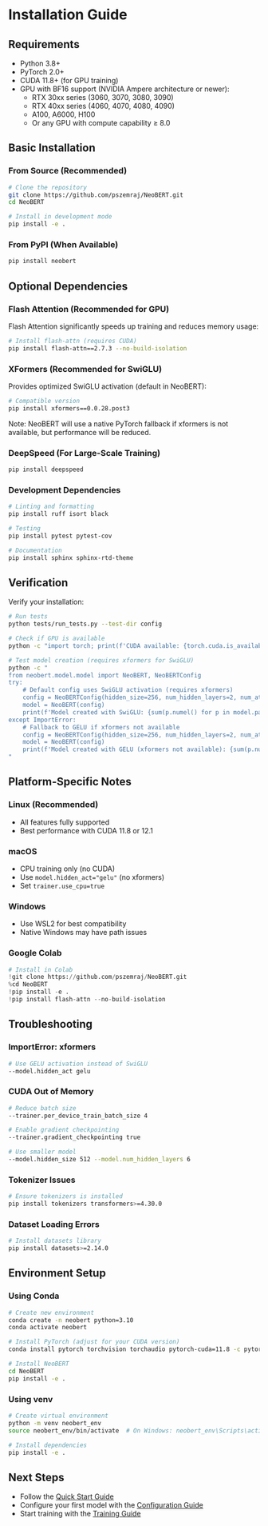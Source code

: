 # Installation Guide

## Requirements

- Python 3.8+
- PyTorch 2.0+
- CUDA 11.8+ (for GPU training)
- GPU with BF16 support (NVIDIA Ampere architecture or newer):
  - RTX 30xx series (3060, 3070, 3080, 3090)
  - RTX 40xx series (4060, 4070, 4080, 4090)
  - A100, A6000, H100
  - Or any GPU with compute capability ≥ 8.0

## Basic Installation

### From Source (Recommended)

```bash
# Clone the repository
git clone https://github.com/pszemraj/NeoBERT.git
cd NeoBERT

# Install in development mode
pip install -e .
```

### From PyPI (When Available)

```bash
pip install neobert
```

## Optional Dependencies

### Flash Attention (Recommended for GPU)

Flash Attention significantly speeds up training and reduces memory usage:

```bash
# Install flash-attn (requires CUDA)
pip install flash-attn==2.7.3 --no-build-isolation
```

### XFormers (Recommended for SwiGLU)

Provides optimized SwiGLU activation (default in NeoBERT):

```bash
# Compatible version
pip install xformers==0.0.28.post3
```

Note: NeoBERT will use a native PyTorch fallback if xformers is not available, but performance will be reduced.

### DeepSpeed (For Large-Scale Training)

```bash
pip install deepspeed
```

### Development Dependencies

```bash
# Linting and formatting
pip install ruff isort black

# Testing
pip install pytest pytest-cov

# Documentation
pip install sphinx sphinx-rtd-theme
```

## Verification

Verify your installation:

```bash
# Run tests
python tests/run_tests.py --test-dir config

# Check if GPU is available
python -c "import torch; print(f'CUDA available: {torch.cuda.is_available()}')"

# Test model creation (requires xformers for SwiGLU)
python -c "
from neobert.model.model import NeoBERT, NeoBERTConfig
try:
    # Default config uses SwiGLU activation (requires xformers)
    config = NeoBERTConfig(hidden_size=256, num_hidden_layers=2, num_attention_heads=4)
    model = NeoBERT(config)
    print(f'Model created with SwiGLU: {sum(p.numel() for p in model.parameters())} parameters')
except ImportError:
    # Fallback to GELU if xformers not available
    config = NeoBERTConfig(hidden_size=256, num_hidden_layers=2, num_attention_heads=4, hidden_act='gelu')
    model = NeoBERT(config)
    print(f'Model created with GELU (xformers not available): {sum(p.numel() for p in model.parameters())} parameters')
"
```

## Platform-Specific Notes

### Linux (Recommended)
- All features fully supported
- Best performance with CUDA 11.8 or 12.1

### macOS
- CPU training only (no CUDA)
- Use `model.hidden_act="gelu"` (no xformers)
- Set `trainer.use_cpu=true`

### Windows
- Use WSL2 for best compatibility
- Native Windows may have path issues

### Google Colab
```python
# Install in Colab
!git clone https://github.com/pszemraj/NeoBERT.git
%cd NeoBERT
!pip install -e .
!pip install flash-attn --no-build-isolation
```

## Troubleshooting

### ImportError: xformers
```bash
# Use GELU activation instead of SwiGLU
--model.hidden_act gelu
```

### CUDA Out of Memory
```bash
# Reduce batch size
--trainer.per_device_train_batch_size 4

# Enable gradient checkpointing
--trainer.gradient_checkpointing true

# Use smaller model
--model.hidden_size 512 --model.num_hidden_layers 6
```

### Tokenizer Issues
```bash
# Ensure tokenizers is installed
pip install tokenizers transformers>=4.30.0
```

### Dataset Loading Errors
```bash
# Install datasets library
pip install datasets>=2.14.0
```

## Environment Setup

### Using Conda

```bash
# Create new environment
conda create -n neobert python=3.10
conda activate neobert

# Install PyTorch (adjust for your CUDA version)
conda install pytorch torchvision torchaudio pytorch-cuda=11.8 -c pytorch -c nvidia

# Install NeoBERT
cd NeoBERT
pip install -e .
```

### Using venv

```bash
# Create virtual environment
python -m venv neobert_env
source neobert_env/bin/activate  # On Windows: neobert_env\Scripts\activate

# Install dependencies
pip install -e .
```

## Next Steps

- Follow the [Quick Start Guide](quickstart.md)
- Configure your first model with the [Configuration Guide](configuration.md)
- Start training with the [Training Guide](training.md)